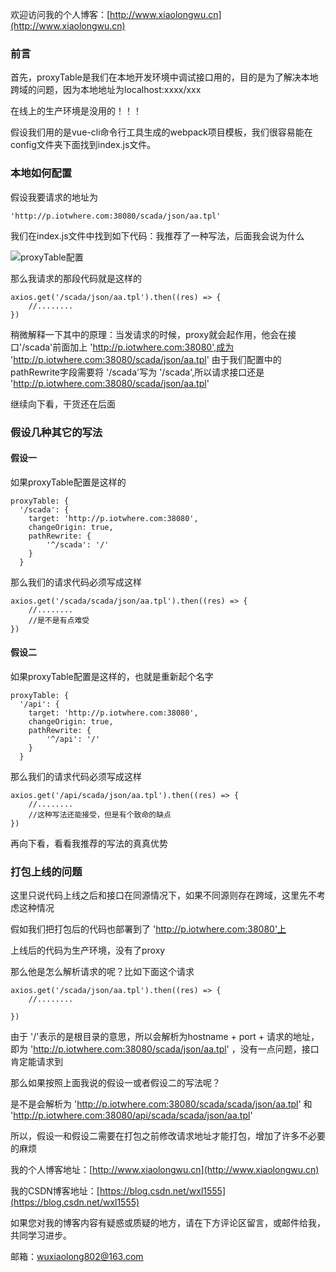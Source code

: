 欢迎访问我的个人博客：[http://www.xiaolongwu.cn](http://www.xiaolongwu.cn)
### 前言
首先，proxyTable是我们在本地开发环境中调试接口用的，目的是为了解决本地跨域的问题，因为本地地址为localhost:xxxx/xxx

在线上的生产环境是没用的！！！

假设我们用的是vue-cli命令行工具生成的webpack项目模板，我们很容易能在config文件夹下面找到index.js文件。

### 本地如何配置 

假设我要请求的地址为
```
'http://p.iotwhere.com:38080/scada/json/aa.tpl'
```

我们在index.js文件中找到如下代码：我推荐了一种写法，后面我会说为什么

![proxyTable配置](http://olv6wm3nj.bkt.clouddn.com/18-7-19/46851830.jpg)

那么我请求的那段代码就是这样的
```
axios.get('/scada/json/aa.tpl').then((res) => {
    //........
})
```
稍微解释一下其中的原理：当发请求的时候，proxy就会起作用，他会在接口'/scada'前面加上 'http://p.iotwhere.com:38080',成为 'http://p.iotwhere.com:38080/scada/json/aa.tpl' 由于我们配置中的 pathRewrite字段需要将 '/scada'写为 '/scada',所以请求接口还是 'http://p.iotwhere.com:38080/scada/json/aa.tpl'

继续向下看，干货还在后面

### 假设几种其它的写法
#### 假设一
如果proxyTable配置是这样的

```
proxyTable: {
  '/scada': {
    target: 'http://p.iotwhere.com:38080', 
    changeOrigin: true,
    pathRewrite: {
        '^/scada': '/'     
    }
  }
```
那么我们的请求代码必须写成这样

```
axios.get('/scada/scada/json/aa.tpl').then((res) => {
    //........
    //是不是有点难受
})
```
#### 假设二
如果proxyTable配置是这样的，也就是重新起个名字

```
proxyTable: {
  '/api': {
    target: 'http://p.iotwhere.com:38080', 
    changeOrigin: true,
    pathRewrite: {
        '^/api': '/'     
    }
  }
```
那么我们的请求代码必须写成这样

```
axios.get('/api/scada/json/aa.tpl').then((res) => {
    //........
    //这种写法还能接受，但是有个致命的缺点
})
```

再向下看，看看我推荐的写法的真真优势

### 打包上线的问题

这里只说代码上线之后和接口在同源情况下，如果不同源则存在跨域，这里先不考虑这种情况

假如我们把打包后的代码也部署到了 'http://p.iotwhere.com:38080'上

上线后的代码为生产环境，没有了proxy

那么他是怎么解析请求的呢？比如下面这个请求

```
axios.get('/scada/json/aa.tpl').then((res) => {
    //........

})
```
由于 '/'表示的是根目录的意思，所以会解析为hostname + port + 请求的地址，即为 'http://p.iotwhere.com:38080/scada/json/aa.tpl' ，没有一点问题，接口肯定能请求到

那么如果按照上面我说的假设一或者假设二的写法呢？

是不是会解析为 'http://p.iotwhere.com:38080/scada/scada/json/aa.tpl' 和 'http://p.iotwhere.com:38080/api/scada/scada/json/aa.tpl'

所以，假设一和假设二需要在打包之前修改请求地址才能打包，增加了许多不必要的麻烦

我的个人博客地址：[http://www.xiaolongwu.cn](http://www.xiaolongwu.cn)

我的CSDN博客地址：[https://blog.csdn.net/wxl1555](https://blog.csdn.net/wxl1555)

如果您对我的博客内容有疑惑或质疑的地方，请在下方评论区留言，或邮件给我，共同学习进步。

邮箱：wuxiaolong802@163.com